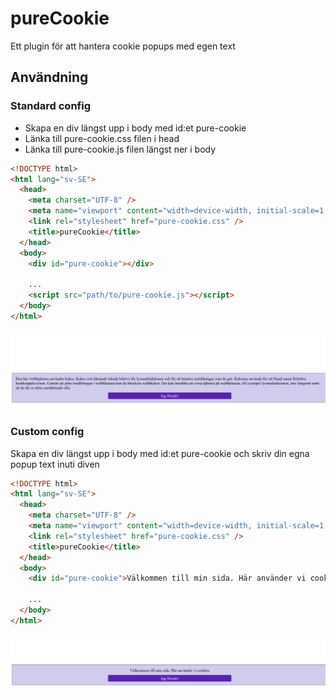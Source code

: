 # pureCookie

Ett plugin för att hantera cookie popups med egen text

## Användning

### Standard config

- Skapa en div längst upp i body med id:et pure-cookie
- Länka till pure-cookie.css filen i head
- Länka till pure-cookie.js filen längst ner i body

```html
<!DOCTYPE html>
<html lang="sv-SE">
  <head>
    <meta charset="UTF-8" />
    <meta name="viewport" content="width=device-width, initial-scale=1.0" />
    <link rel="stylesheet" href="pure-cookie.css" />
    <title>pureCookie</title>
  </head>
  <body>
    <div id="pure-cookie"></div>

    ...
    <script src="path/to/pure-cookie.js"></script>
  </body>
</html>
```

![pure-cookie](assets/pure-cookie.png "pure-cookie standard config")

### Custom config

Skapa en div längst upp i body med id:et pure-cookie och skriv din egna popup text inuti diven

```html
<!DOCTYPE html>
<html lang="sv-SE">
  <head>
    <meta charset="UTF-8" />
    <meta name="viewport" content="width=device-width, initial-scale=1.0" />
    <link rel="stylesheet" href="pure-cookie.css" />
    <title>pureCookie</title>
  </head>
  <body>
    <div id="pure-cookie">Välkommen till min sida. Här använder vi cookies</div>

    ...
  </body>
</html>
```

![pure-cookie](assets/pure-cookie-custom.png "pure-cookie custom config")
